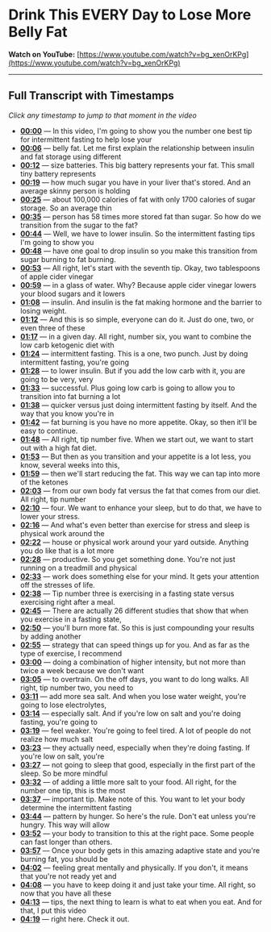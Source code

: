 # Drink This EVERY Day to Lose More Belly Fat

**Watch on YouTube:** [https://www.youtube.com/watch?v=bg_xenOrKPg](https://www.youtube.com/watch?v=bg_xenOrKPg)

---

## Full Transcript with Timestamps

*Click any timestamp to jump to that moment in the video*

- **[00:00](https://www.youtube.com/watch?v=bg_xenOrKPg&t=0s)** — In this video, I'm going to show you the number one best tip for intermittent fasting to help lose your
- **[00:06](https://www.youtube.com/watch?v=bg_xenOrKPg&t=6s)** — belly fat. Let me first explain the relationship between insulin and fat storage using different
- **[00:12](https://www.youtube.com/watch?v=bg_xenOrKPg&t=12s)** — size batteries. This big battery represents your fat. This small tiny battery represents
- **[00:19](https://www.youtube.com/watch?v=bg_xenOrKPg&t=19s)** — how much sugar you have in your liver that's stored. And an average skinny person is holding
- **[00:25](https://www.youtube.com/watch?v=bg_xenOrKPg&t=25s)** — about 100,000 calories of fat with only 1700 calories of sugar storage. So an average thin
- **[00:35](https://www.youtube.com/watch?v=bg_xenOrKPg&t=35s)** — person has 58 times more stored fat than sugar. So how do we transition from the sugar to the fat?
- **[00:44](https://www.youtube.com/watch?v=bg_xenOrKPg&t=44s)** — Well, we have to lower insulin. So the intermittent fasting tips I'm going to show you
- **[00:48](https://www.youtube.com/watch?v=bg_xenOrKPg&t=48s)** — have one goal to drop insulin so you make this transition from sugar burning to fat burning.
- **[00:53](https://www.youtube.com/watch?v=bg_xenOrKPg&t=53s)** — All right, let's start with the seventh tip. Okay, two tablespoons of apple cider vinegar
- **[00:59](https://www.youtube.com/watch?v=bg_xenOrKPg&t=59s)** — in a glass of water. Why? Because apple cider vinegar lowers your blood sugars and it lowers
- **[01:08](https://www.youtube.com/watch?v=bg_xenOrKPg&t=68s)** — insulin. And insulin is the fat making hormone and the barrier to losing weight.
- **[01:12](https://www.youtube.com/watch?v=bg_xenOrKPg&t=72s)** — And this is so simple, everyone can do it. Just do one, two, or even three of these
- **[01:17](https://www.youtube.com/watch?v=bg_xenOrKPg&t=77s)** — in a given day. All right, number six, you want to combine the low carb ketogenic diet with
- **[01:24](https://www.youtube.com/watch?v=bg_xenOrKPg&t=84s)** — intermittent fasting. This is a one, two punch. Just by doing intermittent fasting, you're going
- **[01:28](https://www.youtube.com/watch?v=bg_xenOrKPg&t=88s)** — to lower insulin. But if you add the low carb with it, you are going to be very, very
- **[01:33](https://www.youtube.com/watch?v=bg_xenOrKPg&t=93s)** — successful. Plus going low carb is going to allow you to transition into fat burning a lot
- **[01:38](https://www.youtube.com/watch?v=bg_xenOrKPg&t=98s)** — quicker versus just doing intermittent fasting by itself. And the way that you know you're in
- **[01:42](https://www.youtube.com/watch?v=bg_xenOrKPg&t=102s)** — fat burning is you have no more appetite. Okay, so then it'll be easy to continue.
- **[01:48](https://www.youtube.com/watch?v=bg_xenOrKPg&t=108s)** — All right, tip number five. When we start out, we want to start out with a high fat diet.
- **[01:53](https://www.youtube.com/watch?v=bg_xenOrKPg&t=113s)** — But then as you transition and your appetite is a lot less, you know, several weeks into this,
- **[01:59](https://www.youtube.com/watch?v=bg_xenOrKPg&t=119s)** — then we'll start reducing the fat. This way we can tap into more of the ketones
- **[02:03](https://www.youtube.com/watch?v=bg_xenOrKPg&t=123s)** — from our own body fat versus the fat that comes from our diet. All right, tip number
- **[02:10](https://www.youtube.com/watch?v=bg_xenOrKPg&t=130s)** — four. We want to enhance your sleep, but to do that, we have to lower your stress.
- **[02:16](https://www.youtube.com/watch?v=bg_xenOrKPg&t=136s)** — And what's even better than exercise for stress and sleep is physical work around the
- **[02:22](https://www.youtube.com/watch?v=bg_xenOrKPg&t=142s)** — house or physical work around your yard outside. Anything you do like that is a lot more
- **[02:28](https://www.youtube.com/watch?v=bg_xenOrKPg&t=148s)** — productive. So you get something done. You're not just running on a treadmill and physical
- **[02:33](https://www.youtube.com/watch?v=bg_xenOrKPg&t=153s)** — work does something else for your mind. It gets your attention off the stresses of life.
- **[02:38](https://www.youtube.com/watch?v=bg_xenOrKPg&t=158s)** — Tip number three is exercising in a fasting state versus exercising right after a meal.
- **[02:45](https://www.youtube.com/watch?v=bg_xenOrKPg&t=165s)** — There are actually 26 different studies that show that when you exercise in a fasting state,
- **[02:50](https://www.youtube.com/watch?v=bg_xenOrKPg&t=170s)** — you'll burn more fat. So this is just compounding your results by adding another
- **[02:55](https://www.youtube.com/watch?v=bg_xenOrKPg&t=175s)** — strategy that can speed things up for you. And as far as the type of exercise, I recommend
- **[03:00](https://www.youtube.com/watch?v=bg_xenOrKPg&t=180s)** — doing a combination of higher intensity, but not more than twice a week because we don't want
- **[03:05](https://www.youtube.com/watch?v=bg_xenOrKPg&t=185s)** — to overtrain. On the off days, you want to do long walks. All right, tip number two, you need to
- **[03:11](https://www.youtube.com/watch?v=bg_xenOrKPg&t=191s)** — add more sea salt. And when you lose water weight, you're going to lose electrolytes,
- **[03:14](https://www.youtube.com/watch?v=bg_xenOrKPg&t=194s)** — especially salt. And if you're low on salt and you're doing fasting, you're going to
- **[03:19](https://www.youtube.com/watch?v=bg_xenOrKPg&t=199s)** — feel weaker. You're going to feel tired. A lot of people do not realize how much salt
- **[03:23](https://www.youtube.com/watch?v=bg_xenOrKPg&t=203s)** — they actually need, especially when they're doing fasting. If you're low on salt, you're
- **[03:27](https://www.youtube.com/watch?v=bg_xenOrKPg&t=207s)** — not going to sleep that good, especially in the first part of the sleep. So be more mindful
- **[03:32](https://www.youtube.com/watch?v=bg_xenOrKPg&t=212s)** — of adding a little more salt to your food. All right, for the number one tip, this is the most
- **[03:37](https://www.youtube.com/watch?v=bg_xenOrKPg&t=217s)** — important tip. Make note of this. You want to let your body determine the intermittent fasting
- **[03:44](https://www.youtube.com/watch?v=bg_xenOrKPg&t=224s)** — pattern by hunger. So here's the rule. Don't eat unless you're hungry. This way will allow
- **[03:52](https://www.youtube.com/watch?v=bg_xenOrKPg&t=232s)** — your body to transition to this at the right pace. Some people can fast longer than others.
- **[03:57](https://www.youtube.com/watch?v=bg_xenOrKPg&t=237s)** — Once your body gets in this amazing adaptive state and you're burning fat, you should be
- **[04:02](https://www.youtube.com/watch?v=bg_xenOrKPg&t=242s)** — feeling great mentally and physically. If you don't, it means that you're not ready yet and
- **[04:08](https://www.youtube.com/watch?v=bg_xenOrKPg&t=248s)** — you have to keep doing it and just take your time. All right, so now that you have all these
- **[04:13](https://www.youtube.com/watch?v=bg_xenOrKPg&t=253s)** — tips, the next thing to learn is what to eat when you eat. And for that, I put this video
- **[04:19](https://www.youtube.com/watch?v=bg_xenOrKPg&t=259s)** — right here. Check it out.

